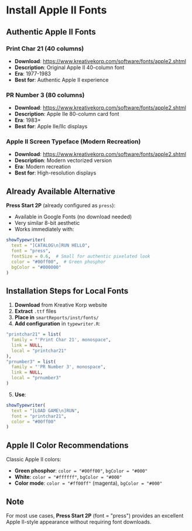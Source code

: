 # Install Apple II Fonts

## Authentic Apple II Fonts

### Print Char 21 (40 columns)
- **Download**: https://www.kreativekorp.com/software/fonts/apple2.shtml
- **Description**: Original Apple II 40-column font
- **Era**: 1977-1983
- **Best for**: Authentic Apple II experience

### PR Number 3 (80 columns)
- **Download**: https://www.kreativekorp.com/software/fonts/apple2.shtml  
- **Description**: Apple IIe 80-column card font
- **Era**: 1983+
- **Best for**: Apple IIe/IIc displays

### Apple II Screen Typeface (Modern Recreation)
- **Download**: https://www.kreativekorp.com/software/fonts/apple2.shtml
- **Description**: Modern vectorized version
- **Era**: Modern recreation
- **Best for**: High-resolution displays

## Already Available Alternative

**Press Start 2P** (already configured as `press`):
- Available in Google Fonts (no download needed)
- Very similar 8-bit aesthetic
- Works immediately with:

```r
showTypewriter(
  text = "]CATALOG\n]RUN HELLO",
  font = "press",
  fontSize = 0.6,  # Small for authentic pixelated look
  color = "#00ff00",  # Green phosphor
  bgColor = "#000000"
)
```

## Installation Steps for Local Fonts

1. **Download** from Kreative Korp website
2. **Extract** `.ttf` files
3. **Place in** `smartReports/inst/fonts/`
4. **Add configuration** in `typewriter.R`:

```r
"printchar21" = list(
  family = "'Print Char 21', monospace",
  link = NULL,
  local = "printchar21"
),
"prnumber3" = list(
  family = "'PR Number 3', monospace",
  link = NULL,
  local = "prnumber3"
)
```

5. **Use**:

```r
showTypewriter(
  text = "]LOAD GAME\n]RUN",
  font = "printchar21",
  color = "#00ff00"
)
```

## Apple II Color Recommendations

Classic Apple II colors:
- **Green phosphor**: `color = "#00ff00"`, `bgColor = "#000"`
- **White**: `color = "#ffffff"`, `bgColor = "#000"`
- **Color mode**: `color = "#ff00ff"` (magenta), `bgColor = "#000"`

## Note

For most use cases, **Press Start 2P** (font = "press") provides an excellent Apple II-style appearance without requiring font downloads.
